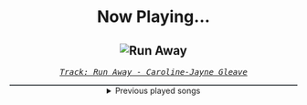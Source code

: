 <div align="center"> 
<h1>Now Playing...</h1>

![Run Away](https://i.scdn.co/image/ab67616d00001e02a48002caf991f4e51abd348b)
--
_<samp><a href="https://open.spotify.com/track/7kFSwuPP3KoppvdMttj7w7">Track: Run Away - Caroline-Jayne Gleave</a></samp>_

<div style="border: 1px #4B5054 solid"></div>
<details>
  <summary>
    Previous played songs
  </summary>
  <table>
    <thead>
      <tr>
        <th>
          Artist
        </th>
        <th>
          Song
        </th>
        <th>
          Link
        </th>
      </tr>
    </thead>
    <tbody>
      <tr><td>Caroline-Jayne Gleave</td><td>Run Away</td><td><a href="https://open.spotify.com/track/7kFSwuPP3KoppvdMttj7w7">https://open.spotify.com/track/7kFSwuPP3KoppvdMttj7w7</a></td></tr><tr><td>Judge & Jury</td><td>Euphoria</td><td><a href="https://open.spotify.com/track/40Xn8CZxXDvtyYXXY7Gl1F">https://open.spotify.com/track/40Xn8CZxXDvtyYXXY7Gl1F</a></td></tr><tr><td>Korn</td><td>Coming Undone</td><td><a href="https://open.spotify.com/track/3o7TMr6RmIusYH7Kkg7ujR">https://open.spotify.com/track/3o7TMr6RmIusYH7Kkg7ujR</a></td></tr><tr><td>Christopher Lee</td><td>The Little Drummer Boy</td><td><a href="https://open.spotify.com/track/3CA8Bx0aE8tuNYTy9OvVfW">https://open.spotify.com/track/3CA8Bx0aE8tuNYTy9OvVfW</a></td></tr><tr><td>Mick Gordon</td><td>Bfg Division</td><td><a href="https://open.spotify.com/track/4COR2ZPEyUn0lsbAouRWxA">https://open.spotify.com/track/4COR2ZPEyUn0lsbAouRWxA</a></td></tr><tr><td>Ice Nine Kills</td><td>Meat & Greet</td><td><a href="https://open.spotify.com/track/4GxFq0SoA0QOsocHvtHIvL">https://open.spotify.com/track/4GxFq0SoA0QOsocHvtHIvL</a></td></tr><tr><td>Disturbed</td><td>Indestructible</td><td><a href="https://open.spotify.com/track/42ZVk59gT4tMlrZmd8Ijxf">https://open.spotify.com/track/42ZVk59gT4tMlrZmd8Ijxf</a></td></tr><tr><td>Disturbed</td><td>Decadence</td><td><a href="https://open.spotify.com/track/0jY829pCMnstlNtaE72vSB">https://open.spotify.com/track/0jY829pCMnstlNtaE72vSB</a></td></tr><tr><td>Das Lumpenpack</td><td>Kruppstahl, Baby</td><td><a href="https://open.spotify.com/track/1PrUOSgErDLpg3ERUzpOhW">https://open.spotify.com/track/1PrUOSgErDLpg3ERUzpOhW</a></td></tr><tr><td>Resolve</td><td>Older Days</td><td><a href="https://open.spotify.com/track/3DjsiMycLUIbFsSz7hKndD">https://open.spotify.com/track/3DjsiMycLUIbFsSz7hKndD</a></td></tr><tr><td>Galleons</td><td>Dungeon Dweller</td><td><a href="https://open.spotify.com/track/1xLONgkpP2dUCST67uJZic">https://open.spotify.com/track/1xLONgkpP2dUCST67uJZic</a></td></tr><tr><td>Imminence</td><td>Heaven Shall Burn</td><td><a href="https://open.spotify.com/track/0C8mZZLRaf2X8MKCVkbMbC">https://open.spotify.com/track/0C8mZZLRaf2X8MKCVkbMbC</a></td></tr><tr><td>Shiro SAGISU</td><td>"Cometh the hour" Pt. B_Opus1</td><td><a href="https://open.spotify.com/track/4SitPGJUcmkuvBXck3dHC5">https://open.spotify.com/track/4SitPGJUcmkuvBXck3dHC5</a></td></tr><tr><td>MORTAL REMINDER</td><td>STAND ASIDE</td><td><a href="https://open.spotify.com/track/5aocIZ7JTurNKE6S3shOOw">https://open.spotify.com/track/5aocIZ7JTurNKE6S3shOOw</a></td></tr><tr><td>Fit For A King</td><td>Reaper</td><td><a href="https://open.spotify.com/track/6I7ilpVQq4oETOdmHPL5LE">https://open.spotify.com/track/6I7ilpVQq4oETOdmHPL5LE</a></td></tr><tr><td>Disturbed</td><td>Another Way to Die</td><td><a href="https://open.spotify.com/track/3EZAnO8lnPCBCcJcwAZbEB">https://open.spotify.com/track/3EZAnO8lnPCBCcJcwAZbEB</a></td></tr><tr><td>Shiro SAGISU</td><td>L'Arabesque Sindria</td><td><a href="https://open.spotify.com/track/6VnAojJ5dxkP9jPlrioscV">https://open.spotify.com/track/6VnAojJ5dxkP9jPlrioscV</a></td></tr><tr><td>Wage War</td><td>MAGNETIC</td><td><a href="https://open.spotify.com/track/05YC4WRjFciJZUptWQiCIc">https://open.spotify.com/track/05YC4WRjFciJZUptWQiCIc</a></td></tr><tr><td>Rocco Minichiello</td><td>Treachery (from "Bleach") - Metal Version</td><td><a href="https://open.spotify.com/track/6DedcdH8ri4pgtllVhPbLx">https://open.spotify.com/track/6DedcdH8ri4pgtllVhPbLx</a></td></tr><tr><td>Breaking Benjamin</td><td>Breath</td><td><a href="https://open.spotify.com/track/4JXfNOePhdgMOI7KZ1L25U">https://open.spotify.com/track/4JXfNOePhdgMOI7KZ1L25U</a></td></tr>
    </tbody>
  </table>
</details>

</div>
